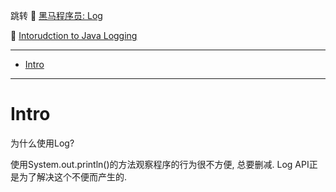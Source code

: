 跳转
:pencil: [黑马程序员: Log](./Heima_Log/Heima_Log.md)

:book: [Intorudction to Java Logging](https://www.baeldung.com/java-logging-intro)

---

- [Intro](#intro)

---

# Intro
为什么使用Log?

使用System.out.println()的方法观察程序的行为很不方便, 总要删减. Log API正是为了解决这个不便而产生的. 
